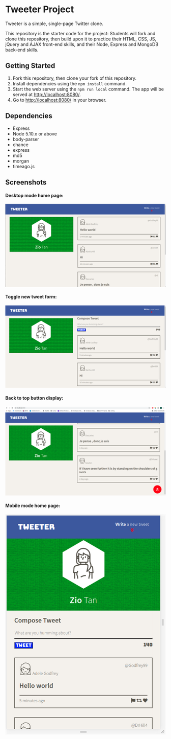 # Tweeter Project

Tweeter is a simple, single-page Twitter clone.

This repository is the starter code for the project: Students will fork and clone this repository, then build upon it to practice their HTML, CSS, JS, jQuery and AJAX front-end skills, and their Node, Express and MongoDB back-end skills.

## Getting Started

1. Fork this repository, then clone your fork of this repository.
2. Install dependencies using the `npm install` command.
3. Start the web server using the `npm run local` command. The app will be served at <http://localhost:8080/>.
4. Go to <http://localhost:8080/> in your browser.

## Dependencies

- Express
- Node 5.10.x or above
- body-parser
- chance
- express
- md5
- morgan
- timeago.js

## Screenshots

#### Desktop mode home page:
!["Screenshot of login page"](https://raw.githubusercontent.com/Zio7711/tweeter/master/public/images/desktopModeHomePage.png)

#### Toggle new tweet form:
!["Screenshot of main page if user is not logged in"](https://raw.githubusercontent.com/Zio7711/tweeter/master/public/images/composingNewTweet.png)

#### Back to top button display:
!["Screenshot of main page if user is logged in"](https://raw.githubusercontent.com/Zio7711/tweeter/master/public/images/backToTopButton.png)

#### Mobile mode home page:
!["Screenshot of registration page"](https://raw.githubusercontent.com/Zio7711/tweeter/master/public/images/mobileMode.png)
